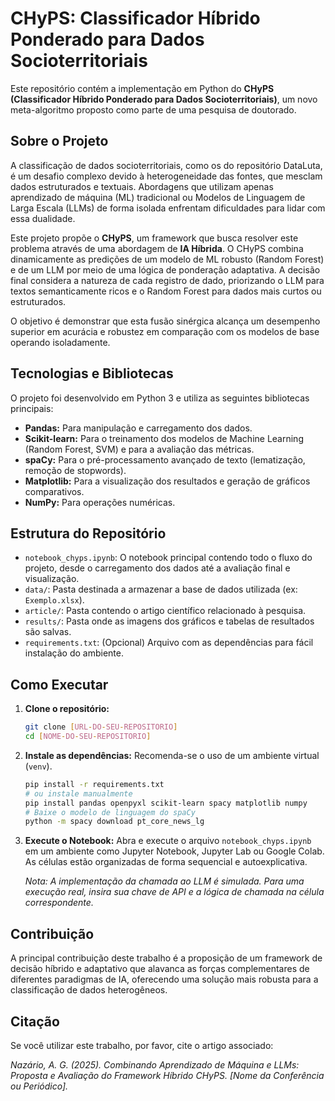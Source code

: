 # CHyPS: Classificador Híbrido Ponderado para Dados Socioterritoriais

Este repositório contém a implementação em Python do **CHyPS (Classificador Híbrido Ponderado para Dados Socioterritoriais)**, um novo meta-algoritmo proposto como parte de uma pesquisa de doutorado.

## Sobre o Projeto

A classificação de dados socioterritoriais, como os do repositório DataLuta, é um desafio complexo devido à heterogeneidade das fontes, que mesclam dados estruturados e textuais. Abordagens que utilizam apenas aprendizado de máquina (ML) tradicional ou Modelos de Linguagem de Larga Escala (LLMs) de forma isolada enfrentam dificuldades para lidar com essa dualidade.

Este projeto propõe o **CHyPS**, um framework que busca resolver este problema através de uma abordagem de **IA Híbrida**. O CHyPS combina dinamicamente as predições de um modelo de ML robusto (Random Forest) e de um LLM por meio de uma lógica de ponderação adaptativa. A decisão final considera a natureza de cada registro de dado, priorizando o LLM para textos semanticamente ricos e o Random Forest para dados mais curtos ou estruturados.

O objetivo é demonstrar que esta fusão sinérgica alcança um desempenho superior em acurácia e robustez em comparação com os modelos de base operando isoladamente.

## Tecnologias e Bibliotecas

O projeto foi desenvolvido em Python 3 e utiliza as seguintes bibliotecas principais:

-   **Pandas:** Para manipulação e carregamento dos dados.
-   **Scikit-learn:** Para o treinamento dos modelos de Machine Learning (Random Forest, SVM) e para a avaliação das métricas.
-   **spaCy:** Para o pré-processamento avançado de texto (lematização, remoção de stopwords).
-   **Matplotlib:** Para a visualização dos resultados e geração de gráficos comparativos.
-   **NumPy:** Para operações numéricas.

## Estrutura do Repositório

-   `notebook_chyps.ipynb`: O notebook principal contendo todo o fluxo do projeto, desde o carregamento dos dados até a avaliação final e visualização.
-   `data/`: Pasta destinada a armazenar a base de dados utilizada (ex: `Exemplo.xlsx`).
-   `article/`: Pasta contendo o artigo científico relacionado à pesquisa.
-   `results/`: Pasta onde as imagens dos gráficos e tabelas de resultados são salvas.
-   `requirements.txt`: (Opcional) Arquivo com as dependências para fácil instalação do ambiente.

## Como Executar

1.  **Clone o repositório:**
    ```bash
    git clone [URL-DO-SEU-REPOSITORIO]
    cd [NOME-DO-SEU-REPOSITORIO]
    ```

2.  **Instale as dependências:**
    Recomenda-se o uso de um ambiente virtual (`venv`).
    ```bash
    pip install -r requirements.txt
    # ou instale manualmente
    pip install pandas openpyxl scikit-learn spacy matplotlib numpy
    # Baixe o modelo de linguagem do spaCy
    python -m spacy download pt_core_news_lg
    ```

3.  **Execute o Notebook:**
    Abra e execute o arquivo `notebook_chyps.ipynb` em um ambiente como Jupyter Notebook, Jupyter Lab ou Google Colab. As células estão organizadas de forma sequencial e autoexplicativa.

    *Nota: A implementação da chamada ao LLM é simulada. Para uma execução real, insira sua chave de API e a lógica de chamada na célula correspondente.*

## Contribuição

A principal contribuição deste trabalho é a proposição de um framework de decisão híbrido e adaptativo que alavanca as forças complementares de diferentes paradigmas de IA, oferecendo uma solução mais robusta para a classificação de dados heterogêneos.

## Citação

Se você utilizar este trabalho, por favor, cite o artigo associado:

*Nazário, A. G. (2025). Combinando Aprendizado de Máquina e LLMs: Proposta e Avaliação do Framework Híbrido CHyPS. [Nome da Conferência ou Periódico].*
